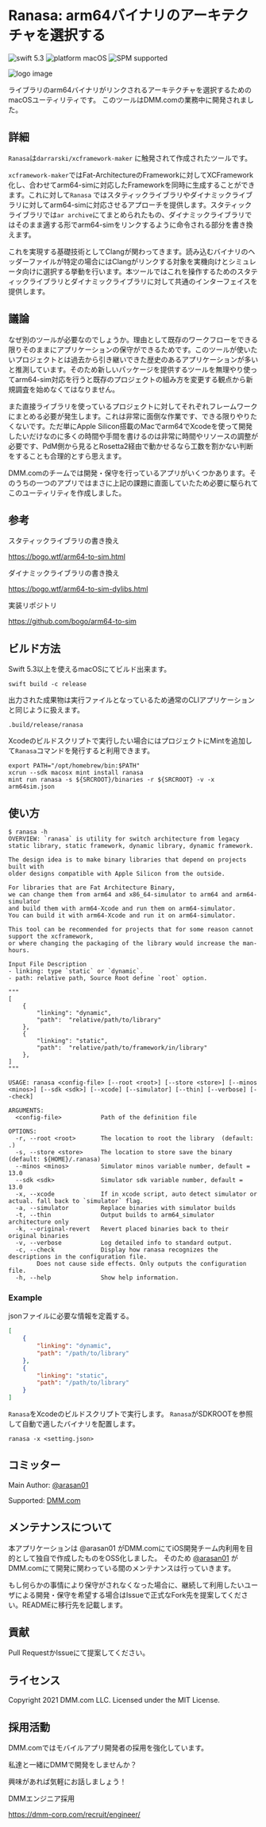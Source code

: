 # Ranasa: arm64バイナリのアーキテクチャを選択する

![swift 5.3](https://img.shields.io/badge/swift-5.3-orange.svg)
![platform macOS](https://img.shields.io/badge/platform-macOS-blue)
![SPM supported](https://img.shields.io/badge/SPM-supported-green)

![logo image](logo.png)

ライブラリのarm64バイナリがリンクされるアーキテクチャを選択するためのmacOSユーティリティです。
このツールはDMM.comの業務中に開発されました。


## 詳細

`Ranasa`は`darrarski/xcframework-maker` に触発されて作成されたツールです。

`xcframework-maker`ではFat-ArchitectureのFrameworkに対してXCFramework化し、合わせてarm64-simに対応したFrameworkを同時に生成することができます。これに対して`Ranasa` ではスタティックライブラリやダイナミックライブラリに対してarm64-simに対応させるアプローチを提供します。スタティックライブラリでは`ar archive`にてまとめられたもの、ダイナミックライブラリではそのまま適する形でarm64-simをリンクするように命令される部分を書き換えます。

これを実現する基礎技術としてClangが関わってきます。読み込むバイナリのヘッダーファイルが特定の場合にはClangがリンクする対象を実機向けとシミュレータ向けに選択する挙動を行います。本ツールではこれを操作するためのスタティックライブラリとダイナミックライブラリに対して共通のインターフェイスを提供します。

## 議論

なぜ別のツールが必要なのでしょうか。理由として既存のワークフローをできる限りそのままにアプリケーションの保守ができるためです。このツールが使いたいプロジェクトとは過去から引き継いできた歴史のあるアプリケーションが多いと推測しています。そのため新しいパッケージを提供するツールを無理やり使ってarm64-sim対応を行うと既存のプロジェクトの組み方を変更する観点から新規調査を始めなくてはなりません。

また直接ライブラリを使っているプロジェクトに対してそれぞれフレームワークにまとめる必要が発生します。これは非常に面倒な作業です、できる限りやりたくないです。ただ単にApple Silicon搭載のMacでarm64でXcodeを使って開発したいだけなのに多くの時間や手間を書けるのは非常に時間やリソースの調整が必要です、PdM側から見るとRosetta2経由で動かせるなら工数を割かない判断をすることも合理的とすら思えます。


DMM.comのチームでは開発・保守を行っているアプリがいくつかあります。そのうちの一つのアプリではまさに上記の課題に直面していたため必要に駆られてこのユーティリティを作成しました。

## 参考

スタティックライブラリの書き換え

https://bogo.wtf/arm64-to-sim.html

ダイナミックライブラリの書き換え

https://bogo.wtf/arm64-to-sim-dylibs.html

実装リポジトリ

https://github.com/bogo/arm64-to-sim

## ビルド方法

Swift 5.3以上を使えるmacOSにてビルド出来ます。

```shell
swift build -c release
```

出力された成果物は実行ファイルとなっているため通常のCLIアプリケーションと同じように扱えます。

```shell
.build/release/ranasa
```

Xcodeのビルドスクリプトで実行したい場合にはプロジェクトにMintを追加して`Ranasa`コマンドを発行すると利用できます。

```shell
export PATH="/opt/homebrew/bin:$PATH"
xcrun --sdk macosx mint install ranasa
mint run ranasa -s ${SRCROOT}/binaries -r ${SRCROOT} -v -x arm64sim.json
```

## 使い方

```text
$ ranasa -h
OVERVIEW: `ranasa` is utility for switch architecture from legacy static library, static framework, dynamic library, dynamic framework.

The design idea is to make binary libraries that depend on projects built with
older designs compatible with Apple Silicon from the outside.

For libraries that are Fat Architecture Binary,
we can change them from arm64 and x86_64-simulator to arm64 and arm64-simulator
and build them with arm64-Xcode and run them on arm64-simulator.
You can build it with arm64-Xcode and run it on arm64-simulator.

This tool can be recommended for projects that for some reason cannot support the xcframework,
or where changing the packaging of the library would increase the man-hours.

Input File Description
- linking: type `static` or `dynamic`.
- path: relative path, Source Root define `root` option.

"""
[
    {
        "linking": "dynamic",
        "path":  "relative/path/to/library"
    },
    {
        "linking": "static",
        "path":  "relative/path/to/framework/in/library"
    },
]
"""

USAGE: ranasa <config-file> [--root <root>] [--store <store>] [--minos <minos>] [--sdk <sdk>] [--xcode] [--simulator] [--thin] [--verbose] [--check]

ARGUMENTS:
  <config-file>           Path of the definition file

OPTIONS:
  -r, --root <root>       The location to root the library  (default: .)
  -s, --store <store>     The location to store save the binary (default: ${HOME}/.ranasa)
  --minos <minos>         Simulator minos variable number, default = 13.0
  --sdk <sdk>             Simulator sdk variable number, default = 13.0
  -x, --xcode             If in xcode script, auto detect simulator or actual. fall back to `simulator` flag.
  -a, --simulator         Replace binaries with simulator builds
  -t, --thin              Output builds to arm64_simulator architecture only
  -k, --original-revert   Revert placed binaries back to their original binaries
  -v, --verbose           Log detailed info to standard output.
  -c, --check             Display how ranasa recognizes the descriptions in the configuration file.
        Does not cause side effects. Only outputs the configuration file.
  -h, --help              Show help information.
```

### Example

jsonファイルに必要な情報を定義する。

```json
[
    {
        "linking": "dynamic",
        "path": "/path/to/library"
    },
    {
        "linking": "static",
        "path": "/path/to/library"
    }
]
```

`Ranasa`をXcodeのビルドスクリプトで実行します。
`Ranasa`がSDKROOTを参照して自動で適したバイナリを配置します。

```shell
ranasa -x <setting.json>
```

## コミッター

Main Author: [@arasan01](https://github.com/arasan01)

Supported: [DMM.com](https://inside.dmm.com/)

## メンテナンスについて

本アプリケーションは @arasan01 がDMM.comにてiOS開発チーム内利用を目的として独自で作成したものをOSS化しました。
そのため [@arasan01](https://github.com/arasan01) がDMM.comにて開発に関わっている間のメンテナンスは行っていきます。

もし何らかの事情により保守がされなくなった場合に、継続して利用したいユーザによる開発・保守を希望する場合はIssueで正式なFork先を提案してください。READMEに移行先を記載します。


## 貢献

Pull RequestかIssueにて提案してください。

## ライセンス

Copyright 2021 DMM.com LLC.
Licensed under the MIT License.

## 採用活動

DMM.comではモバイルアプリ開発者の採用を強化しています。

私達と一緒にDMMで開発をしませんか？

興味があれば気軽にお話しましょう！

DMMエンジニア採用

https://dmm-corp.com/recruit/engineer/
